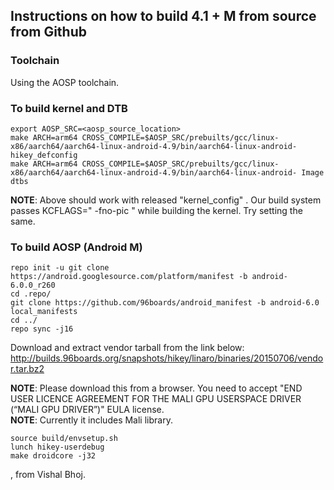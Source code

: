 ## Instructions on how to build 4.1 + M from source from Github

### Toolchain

Using the AOSP toolchain.

### To build kernel and DTB

```
export AOSP_SRC=<aosp_source_location>
make ARCH=arm64 CROSS_COMPILE=$AOSP_SRC/prebuilts/gcc/linux-x86/aarch64/aarch64-linux-android-4.9/bin/aarch64-linux-android- hikey_defconfig 
make ARCH=arm64 CROSS_COMPILE=$AOSP_SRC/prebuilts/gcc/linux-x86/aarch64/aarch64-linux-android-4.9/bin/aarch64-linux-android- Image dtbs
```

**NOTE**: Above should work with released "kernel_config" .  Our build system passes KCFLAGS=" -fno-pic "  while building the kernel. Try setting the same. 

### To build AOSP (Android M)

```
repo init -u git clone https://android.googlesource.com/platform/manifest -b android-6.0.0_r260
cd .repo/
git clone https://github.com/96boards/android_manifest -b android-6.0 local_manifests
cd ../
repo sync -j16
```
Download and extract vendor tarball from the link below:
http://builds.96boards.org/snapshots/hikey/linaro/binaries/20150706/vendor.tar.bz2

**NOTE**: Please download this from a browser. You need to accept "END USER LICENCE AGREEMENT FOR THE MALI GPU USERSPACE DRIVER (“MALI GPU DRIVER”)" EULA license. </br>
**NOTE**: Currently it includes Mali library.

```
source build/envsetup.sh
lunch hikey-userdebug
make droidcore -j32
```
, from Vishal Bhoj.